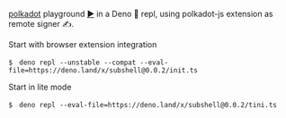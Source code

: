 [polkadot](https://deno.land/x/polkadot) playground [▶️](https://subshell.xyz)
in a Deno 🦕 repl, using polkadot-js extension as remote signer ✍️.

Start with browser extension integration

```
$　deno repl --unstable --compat --eval-file=https://deno.land/x/subshell@0.0.2/init.ts
```

Start in lite mode

```
$　deno repl --eval-file=https://deno.land/x/subshell@0.0.2/tini.ts
```
